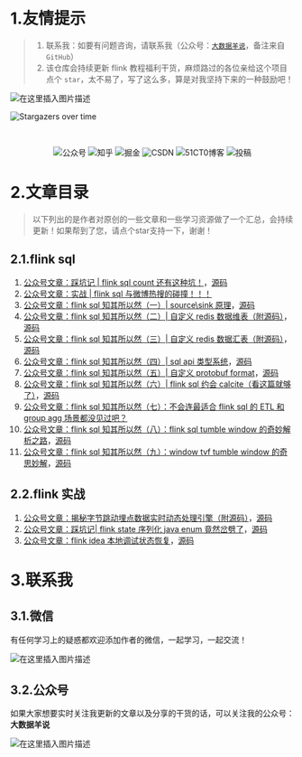# 1.友情提示

> 1. 联系我：如要有问题咨询，请联系我（公众号：[`大数据羊说`](#32公众号)，备注来自`GitHub`）
> 2. 该仓库会持续更新 flink 教程福利干货，麻烦路过的各位亲给这个项目点个 `star`，太不易了，写了这么多，算是对我坚持下来的一种鼓励吧！

![在这里插入图片描述](https://raw.githubusercontent.com/yangyichao-mango/yangyichao-mango.github.io/master/1631459281928.png)

![Stargazers over time](https://starchart.cc/yangyichao-mango/flink-study.svg)

<br>
<p align="center">
    <a href="#32公众号" style="text-decoration:none;">
        <img src="https://img.shields.io/badge/WeChat-%E5%85%AC%E4%BC%97%E5%8F%B7-green" alt="公众号" />
    </a>
    <a href="https://www.zhihu.com/people/onemango" target="_blank" style="text-decoration:none;">
        <img src="https://img.shields.io/badge/zhihu-%E7%9F%A5%E4%B9%8E-blue" alt="知乎" />
    </a>
    <a href="https://juejin.cn/user/562562548382926" target="_blank" style="text-decoration:none;">
        <img src="https://img.shields.io/badge/juejin-%E6%8E%98%E9%87%91-blue" alt="掘金" />
    </a>
    <a href="https://blog.csdn.net/qq_34608620?spm=1001.2014.3001.5343&type=blog" target="_blank" style="text-decoration:none;">
        <img src="https://img.shields.io/badge/csdn-CSDN-red" alt="CSDN" />
    </a>
    <a href="https://home.51cto.com/space?uid=15322900" target="_blank" style="text-decoration:none;">
        <img src="https://img.shields.io/badge/51cto-51CT0%E5%8D%9A%E5%AE%A2-orange" alt="51CT0博客" />
        </a>
    <img src="https://img.shields.io/github/stars/yangyichao-mango/flink-study" alt="投稿">           
</p>

# 2.文章目录

> 以下列出的是作者对原创的一些文章和一些学习资源做了一个汇总，会持续更新！如果帮到了您，请点个star支持一下，谢谢！

## 2.1.flink sql

1. [公众号文章：踩坑记 | flink sql count 还有这种坑！](https://mp.weixin.qq.com/s/5XDkmuEIfHB_WsMHPeinkw)，[源码](https://github.com/yangyichao-mango/flink-study/tree/main/flink-examples-1.13/src/main/java/flink/examples/sql/_01/countdistincterror)
2. [公众号文章：实战 | flink sql 与微博热搜的碰撞！！！](https://mp.weixin.qq.com/s/GHLoWMBZxajA2nXPHhH8WA)
3. [公众号文章：flink sql 知其所以然（一）| source\sink 原理](https://mp.weixin.qq.com/s/xIXh8B_suAlKSp56aO5aEg)，[源码](https://github.com/yangyichao-mango/flink-study/tree/main/flink-examples-1.13/src/main/java/flink/examples/sql/_03/source_sink)
4. [公众号文章：flink sql 知其所以然（二）| 自定义 redis 数据维表（附源码）](https://mp.weixin.qq.com/s/b_zV_tGp5QJQjgnSaxNT_Q)，[源码](https://github.com/yangyichao-mango/flink-study/tree/main/flink-examples-1.13/src/main/java/flink/examples/sql/_03/source_sink)
5. [公众号文章：flink sql 知其所以然（三）| 自定义 redis 数据汇表（附源码）](https://mp.weixin.qq.com/s/7Fwey_AXNJ0jQZWfXvtNmw)，[源码](https://github.com/yangyichao-mango/flink-study/tree/main/flink-examples-1.13/src/main/java/flink/examples/sql/_03/source_sink)
6. [公众号文章：flink sql 知其所以然（四）| sql api 类型系统](https://mp.weixin.qq.com/s/aqDRWgr3Kim7lblx10JvtA)，[源码](https://github.com/yangyichao-mango/flink-study/tree/main/flink-examples-1.13/src/main/java/flink/examples/sql/_04/type)
7. [公众号文章：flink sql 知其所以然（五）| 自定义 protobuf format](https://mp.weixin.qq.com/s/STUC4trW-HA3cnrsqT-N6g)，[源码](https://github.com/yangyichao-mango/flink-study/tree/main/flink-examples-1.13/src/main/java/flink/examples/sql/_05/format/formats)
8. [公众号文章：flink sql 知其所以然（六）| flink sql 约会 calcite（看这篇就够了）](https://mp.weixin.qq.com/s/SxRKp368mYSKVmuduPoXFg)，[源码](https://github.com/yangyichao-mango/flink-study/tree/main/flink-examples-1.13/src/main/java/flink/examples/sql/_06/calcite)
9. [公众号文章：flink sql 知其所以然（七）：不会连最适合 flink sql 的 ETL 和 group agg 场景都没见过吧？](https://github.com/yangyichao-mango/flink-study/tree/main/flink-examples-1.13/src/main/java/flink/examples/sql/_07/query)
10. [公众号文章：flink sql 知其所以然（八）：flink sql tumble window 的奇妙解析之路](https://mp.weixin.qq.com/s/IRmt8dWmxAmbBh696akHdw)，[源码](https://github.com/yangyichao-mango/flink-study/tree/main/flink-examples-1.13/src/main/java/flink/examples/sql/_07/query/_04_window)
11. [公众号文章：flink sql 知其所以然（九）：window tvf tumble window 的奇思妙解](https://mp.weixin.qq.com/s/QVuu5_N4lHo5gXlt1tdncw)，[源码](https://github.com/yangyichao-mango/flink-study/tree/main/flink-examples-1.13/src/main/java/flink/examples/sql/_07/query/_04_window_agg/_01_tumble_window)

## 2.2.flink 实战

1. [公众号文章：揭秘字节跳动埋点数据实时动态处理引擎（附源码）](https://mp.weixin.qq.com/s/PoK0XOA9OHIDJezb1fLOMw)，[源码](https://github.com/yangyichao-mango/flink-study/tree/main/flink-examples-1.13/src/main/java/flink/examples/datastream/_01/bytedance/split)
2. [公众号文章：踩坑记| flink state 序列化 java enum 竟然岔劈了](https://mp.weixin.qq.com/s/YElwTL-wzo2UVVIsIH_9YA)，[源码](https://github.com/yangyichao-mango/flink-study/tree/main/flink-examples-1.13/src/main/java/flink/examples/datastream/_03/enums_state)
3. [公众号文章：flink idea 本地调试状态恢复](https://mp.weixin.qq.com/s/rLeKY_49q8rR9C_RmlTmhg)，[源码](https://github.com/yangyichao-mango/flink-study/blob/main/flink-examples-1.13/src/main/java/flink/examples/runtime/_04/statebackend/CancelAndRestoreWithCheckpointTest.java)


# 3.联系我

## 3.1.微信

有任何学习上的疑惑都欢迎添加作者的微信，一起学习，一起交流！

![在这里插入图片描述](https://raw.githubusercontent.com/yangyichao-mango/yangyichao-mango.github.io/master/1.png)

## 3.2.公众号

如果大家想要实时关注我更新的文章以及分享的干货的话，可以关注我的公众号：**大数据羊说**

![在这里插入图片描述](https://raw.githubusercontent.com/yangyichao-mango/yangyichao-mango.github.io/master/2.png)
